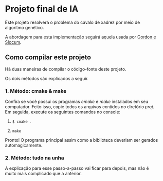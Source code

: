 Projeto final de IA
===================


Este projeto resolverá o problema do cavalo de xadrez por meio de algoritmo genético.

A abordagem para esta implementação seguirá aquela usada por [Gordon e Slocum](http://ieeexplore.ieee.org/stamp/stamp.jsp?tp=&arnumber=1331065&isnumber=29392).


Como compilar este projeto
--------------------------

Há duas maneiras de compilar o código-fonte deste projeto.

Os dois métodos são explicados a seguir.

### 1. Método: cmake & make

Confira se você possui os programas *cmake* e *make* instalados em seu computador. Feito isso, copie todos os arquivos contidos no diretório _proj_. Em seguida, execute os seguintes comandos no console:

1. `$ cmake .`

2. `make`

Pronto! O programa principal assim como a biblioteca deveriam ser gerados automagicamente.

### 2. Método: tudo na unha

A explicação para esse passo-a-passo vai ficar para depois, mas não é muito mais complicado que a anterior.
